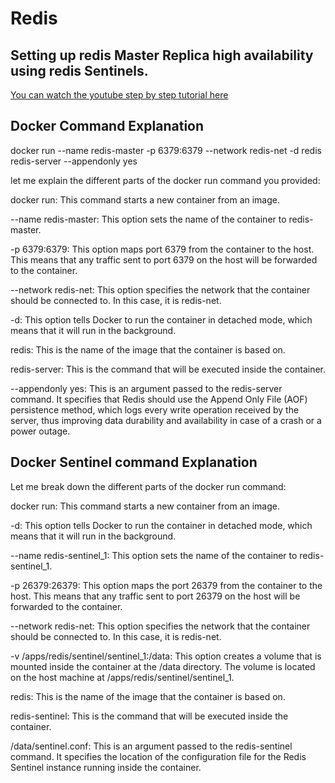 # Redis

## Setting up redis Master Replica high availability using redis Sentinels.

[You can watch the youtube step by step tutorial here](https://youtu.be/XxR6M6XQq6I)

## Docker Command Explanation

docker run --name redis-master -p 6379:6379 --network redis-net -d redis redis-server --appendonly yes

let me explain the different parts of the docker run command you provided:

docker run: This command starts a new container from an image.

--name redis-master: This option sets the name of the container to redis-master.

-p 6379:6379: This option maps port 6379 from the container to the host. This means that any traffic sent to port 6379 on the host will be forwarded to the container.

--network redis-net: This option specifies the network that the container should be connected to. In this case, it is redis-net.

-d: This option tells Docker to run the container in detached mode, which means that it will run in the background.

redis: This is the name of the image that the container is based on.

redis-server: This is the command that will be executed inside the container.

--appendonly yes: This is an argument passed to the redis-server command. It specifies that Redis should use the Append Only File (AOF) persistence method, which logs every write operation received by the server, thus improving data durability and availability in case of a crash or a power outage.


## Docker Sentinel command Explanation

Let me break down the different parts of the docker run command:

docker run: This command starts a new container from an image.

-d: This option tells Docker to run the container in detached mode, which means that it will run in the background.

--name redis-sentinel_1: This option sets the name of the container to redis-sentinel_1.

-p 26379:26379: This option maps the port 26379 from the container to the host. This means that any traffic sent to port 26379 on the host will be forwarded to the container.

--network redis-net: This option specifies the network that the container should be connected to. In this case, it is redis-net.

-v /apps/redis/sentinel/sentinel_1:/data: This option creates a volume that is mounted inside the container at the /data directory. The volume is located on the host machine at /apps/redis/sentinel/sentinel_1.

redis: This is the name of the image that the container is based on.

redis-sentinel: This is the command that will be executed inside the container.

/data/sentinel.conf: This is an argument passed to the redis-sentinel command. It specifies the location of the configuration file for the Redis Sentinel instance running inside the container.


